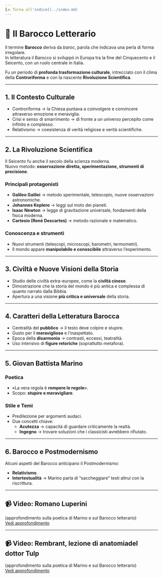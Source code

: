 ```yaml
---
[🔙 Torna all'indice](../index.md)
---
```


# 📖 Il Barocco Letterario

Il termine **Barocco** deriva da *baroc*, parola che indicava una perla di forma irregolare.  
In letteratura il Barocco si sviluppò in Europa tra la fine del Cinquecento e il Seicento, con un ruolo centrale in Italia.  

Fu un periodo di **profonda trasformazione culturale**, intrecciato con il clima della **Controriforma** e con la nascente **Rivoluzione Scientifica**.  

---

## 1. Il Contesto Culturale
- Controriforma → la Chiesa puntava a coinvolgere e convincere attraverso emozione e meraviglia.  
- Crisi e senso di smarrimento → di fronte a un universo percepito come infinito e complesso.  
- Relativismo → coesistenza di verità religiose e verità scientifiche.  

---

## 2. La Rivoluzione Scientifica
Il Seicento fu anche il secolo della scienza moderna.  
Nuovo metodo: **osservazione diretta, sperimentazione, strumenti di precisione**.  

### Principali protagonisti
- **Galileo Galilei** → metodo sperimentale, telescopio, nuove osservazioni astronomiche.  
- **Johannes Keplero** → leggi sul moto dei pianeti.  
- **Isaac Newton** → legge di gravitazione universale, fondamenti della fisica moderna.  
- **Cartesio (René Descartes)** → metodo razionale e matematico.  

### Conoscenza e strumenti
- Nuovi strumenti (telescopi, microscopi, barometri, termometri).  
- Il mondo appare **manipolabile e conoscibile** attraverso l’esperimento.  

---

## 3. Civiltà e Nuove Visioni della Storia
- Studio delle civiltà extra-europee, come la **civiltà cinese**.  
- Dimostrazione che la storia del mondo è più antica e complessa di quanto narrato dalla Bibbia.  
- Apertura a una visione **più critica e universale** della storia.  

---

## 4. Caratteri della Letteratura Barocca
- Centralità del **pubblico** → il testo deve colpire e stupire.  
- Gusto per il **meraviglioso** e l’inaspettato.  
- Epoca della **disarmonia** → contrasti, eccessi, teatralità.  
- Uso intensivo di **figure retoriche** (soprattutto metafora).  

---

## 5. Giovan Battista Marino

### Poetica
- «La vera regola è **rompere le regole**».  
- Scopo: **stupire e meravigliare**.  

### Stile e Temi
- Predilezione per argomenti audaci.  
- Due concetti chiave:  
  - **Acutezza** → capacità di guardare criticamente la realtà.  
  - **Ingegno** → trovare soluzioni che i classicisti avrebbero rifiutato.  

---

## 6. Barocco e Postmodernismo
Alcuni aspetti del Barocco anticipano il Postmodernismo:  
- **Relativismo**.  
- **Intertestualità** → Marino parla di “saccheggiare” testi altrui con la riscrittura.  

---

## 📹 Video: Romano Luperini
(approfondimento sulla poetica di Marino e sul Barocco letterario)  
[Vedi approfondimento](../Approfondimenti/P17-Barocco.md)

---

## 📹 Video: Rembrant, lezione di anatomiadel dottor Tulp
(approfondimento sulla poetica di Marino e sul Barocco letterario)  
[Vedi approfondimento](../Approfondimenti/P17-Barocco.md)
